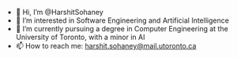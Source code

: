 - 👋 Hi, I’m @HarshitSohaney
- 👀 I’m interested in Software Engineering and Artificial Intelligence
- 🌱 I’m currently pursuing a degree in Computer Engineering at the University of Toronto, with a minor in AI
- 📫 How to reach me: harshit.sohaney@mail.utoronto.ca

<!---
HarshitSohaney/HarshitSohaney is a ✨ special ✨ repository because its `README.md` (this file) appears on your GitHub profile.
You can click the Preview link to take a look at your changes.
--->
